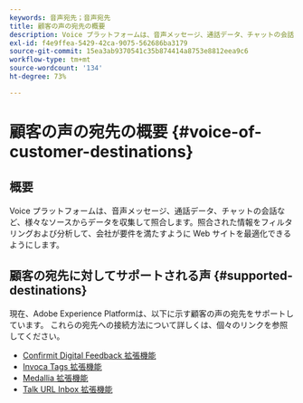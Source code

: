 ```yaml
---
keywords: 音声宛先；音声宛先
title: 顧客の声の宛先の概要
description: Voice プラットフォームは、音声メッセージ、通話データ、チャットの会話など、様々なソースからデータを収集して照合します。照合された情報をフィルタリングおよび分析して、会社が要件を満たすように Web サイトを最適化できるようにします。
exl-id: f4e9ffea-5429-42ca-9075-562686ba3179
source-git-commit: 15ea3ab9370541c35b874414a8753e8812eea9c6
workflow-type: tm+mt
source-wordcount: '134'
ht-degree: 73%

---
```


# 顧客の声の宛先の概要 {#voice-of-customer-destinations}

## 概要

Voice プラットフォームは、音声メッセージ、通話データ、チャットの会話など、様々なソースからデータを収集して照合します。照合された情報をフィルタリングおよび分析して、会社が要件を満たすように Web サイトを最適化できるようにします。

## 顧客の宛先に対してサポートされる声 {#supported-destinations}

現在、Adobe Experience Platformは、以下に示す顧客の声の宛先をサポートしています。 これらの宛先への接続方法について詳しくは、個々のリンクを参照してください。

* [Confirmit Digital Feedback 拡張機能](confirmit-digital-feedback.md)
* [Invoca Tags 拡張機能](invoca.md)
* [Medallia 拡張機能](medallia.md)
* [Talk URL Inbox 拡張機能](talkurl.md)
